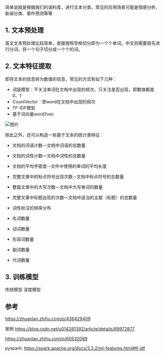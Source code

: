 
简单说就是根据我们的语料库，进行文本分类，常见的应用场景可能是情感分析、新闻分类、事件预测等等

## 1. 文本预处理
英文文本预处理比较简单，直接按照空格切分即为一个个单词。中文则需要首先进行分词，将一个句子切分成一个个的词。


## 2. 文本特征提取


即将文本的信息转为数值的信息，常见的方式有如下几种：

- 词袋模型：不关注单词在文档中出现的频次，只关注是否出现，即数值都是0、1
- CountVector：即word在文档中出现的频次
- TF-IDF模型
- 基于词向量word2vec

![图片](https://pic3.zhimg.com/80/v2-ea198910521477fc0f8e3201c3c1a056_1440w.webp)


除此之外，还可以构造一些基于文本的统计类特征：
-   文档的词语计数—文档中词语的总数量
-   文档的词性计数—文档中词性的总数量
-   文档的平均字密度--文件中使用的单词的平均长度
-   完整文章中的标点符号出现次数--文档中标点符号的总数量
-   整篇文章中的大写次数—文档中大写单词的数量
-   完整文章中标题出现的次数—文档中适当的主题（标题）的总数量
-   词性标注的频率分布

-   名词数量
-   动词数量
-   形容词数量
-   副词数量
-   代词数量






## 3. 训练模型

传统模型
深度模型


## 参考
https://zhuanlan.zhihu.com/p/436429409


案例
https://blog.csdn.net/u014281392/article/details/89972877

https://zhuanlan.zhihu.com/p/60532089


pyspark:
https://spark.apache.org/docs/3.3.2/ml-features.html#tf-idf




